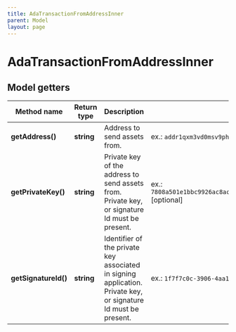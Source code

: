 ```yaml
---
title: AdaTransactionFromAddressInner
parent: Model
layout: page
---
```


# AdaTransactionFromAddressInner

## Model getters

Method name | Return type | Description | Notes
------------ | ------------- | ------------- | -------------
**getAddress()** | **string** | Address to send assets from. | ex.: `addr1qxm3vd0msv9ph8elhy7xrv975z88y6lr3d8vdgy3fwr2e22uvu2ffa2ctx3pdl4rjjja5p7al2k356x5yx8cn03am88s2807d9`
**getPrivateKey()** | **string** | Private key of the address to send assets from. Private key, or signature Id must be present. | ex.: `7808a501e1bbc9926ac8ac6981e47cb0401288ae331a1f2333d1bed46c5b3051b5f875c39477b05bc3a43a3800b763f616ae3646f21df0ab5d95db944e71f5cfa8082d5c4e6241d49b17b2b6173f01bb3fd03be012cc8908ceea9e559e33e4fc` [optional]
**getSignatureId()** | **string** | Identifier of the private key associated in signing application. Private key, or signature Id must be present. | ex.: `1f7f7c0c-3906-4aa1-9dfe-4b67c43918f6` [optional]

